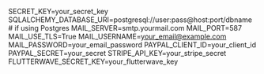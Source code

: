 SECRET_KEY=your_secret_key
SQLALCHEMY_DATABASE_URI=postgresql://user:pass@host:port/dbname  # if using Postgres
MAIL_SERVER=smtp.yourmail.com
MAIL_PORT=587
MAIL_USE_TLS=True
MAIL_USERNAME=your_email@example.com
MAIL_PASSWORD=your_email_password
PAYPAL_CLIENT_ID=your_client_id
PAYPAL_SECRET=your_secret
STRIPE_API_KEY=your_stripe_secret
FLUTTERWAVE_SECRET_KEY=your_flutterwave_key
